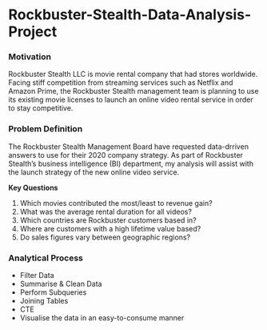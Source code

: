 # Rockbuster-Stealth-Data-Analysis-Project

### Motivation

Rockbuster Stealth LLC is movie rental company that had stores worldwide. Facing stiff competition from streaming services such as Netflix and Amazon Prime, the Rockbuster Stealth management team is planning to use its existing movie licenses to launch an online video rental service in order to stay competitive. 

### Problem Definition

The Rockbuster Stealth Management Board have requested data-drriven answers to use for their 2020 company strategy. As part of Rockbuster Stealth’s business intelligence (BI) department, my analysis will assist with the launch strategy of the new online video service.

**Key Questions**
1. Which movies contributed the most/least to revenue gain?
2. What was the average rental duration for all videos? 
3. Which countries are Rockbuster customers based in? 
4. Where are customers with a high lifetime value based? 
5. Do sales figures vary between geographic regions?

### Analytical Process

* Filter Data
* Summarise & Clean Data
* Perform Subqueries
* Joining Tables
* CTE
* Visualise the data in an easy-to-consume manner

